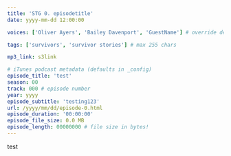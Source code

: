 ```yaml
---
title: 'STG 0. episodetitle'
date: yyyy-mm-dd 12:00:00

voices: ['Oliver Ayers', 'Bailey Davenport', 'GuestName'] # override default (which is just Oliver and Bailey) - delete line if just us

tags: ['survivors', 'survivor stories'] # max 255 chars

mp3_link: s3link

# iTunes podcast metadata (defaults in _config)
episode_title: 'test'
season: 00
track: 000 # episode number
year: yyyy
episode_subtitle: 'testing123'
url: /yyyy/mm/dd/episode-0.html
episode_duration: '00:00:00'
episode_file_size: 0.0 MB
episode_length: 00000000 # file size in bytes!
---
```


test
